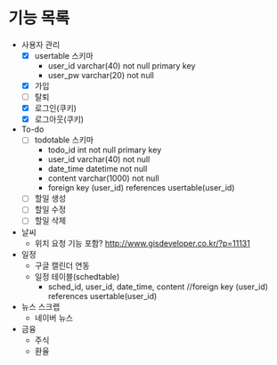 # 기능 목록
- 사용자 관리
  - [x] usertable 스키마
    - user_id varchar(40) not null primary key
    - user_pw varchar(20) not null
  - [x] 가입
  - [ ] 탈퇴
  - [x] 로그인(쿠키)
  - [x] 로그아웃(쿠키)
- To-do
  - [ ] todotable 스키마
    - todo_id int not null primary key
    - user_id varchar(40) not null
    - date_time datetime not null
    - content varchar(1000) not null
    - foreign key (user_id) references usertable(user_id)
  - [ ] 할일 생성
  - [ ] 할일 수정
  - [ ] 할일 삭제
- 날씨
  - 위치 요청 기능 포함? http://www.gisdeveloper.co.kr/?p=11131
- 일정
  - 구글 캘린더 연동
  - 일정 테이블(schedtable)
    - sched_id, user_id, date_time, content //foreign key (user_id) references usertable(user_id)
- 뉴스 스크랩
  - 네이버 뉴스
- 금융
  - 주식
  - 환율

